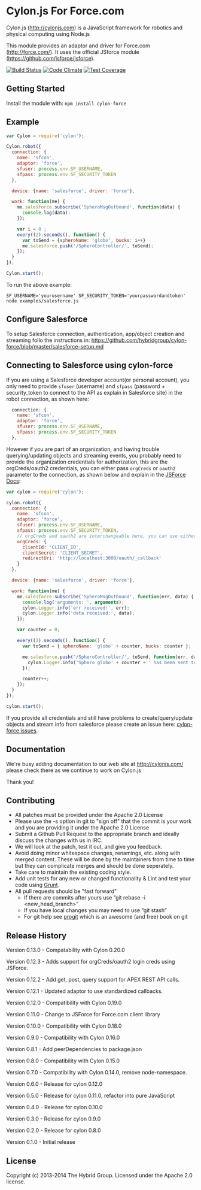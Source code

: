 # Cylon.js For Force.com

Cylon.js (http://cylonjs.com) is a JavaScript framework for robotics and physical computing using Node.js

This module provides an adaptor and driver for Force.com (http://force.com/). It uses the official JSforce module (https://github.com/jsforce/jsforce).

[![Build Status](https://secure.travis-ci.org/hybridgroup/cylon-force.png?branch=master)](http://travis-ci.org/hybridgroup/cylon-force) [![Code Climate](https://codeclimate.com/github/hybridgroup/cylon-force/badges/gpa.svg)](https://codeclimate.com/github/hybridgroup/cylon-force) [![Test Coverage](https://codeclimate.com/github/hybridgroup/cylon-force/badges/coverage.svg)](https://codeclimate.com/github/hybridgroup/cylon-force)

## Getting Started
Install the module with: `npm install cylon-force`

## Example

```javascript
var Cylon = require('cylon');

Cylon.robot({
  connection: {
    name: 'sfcon',
    adaptor: 'force',
    sfuser: process.env.SF_USERNAME,
    sfpass: process.env.SF_SECURITY_TOKEN
  },

  device: {name: 'salesforce', driver: 'force'},

  work: function(me) {
    me.salesforce.subscribe('SpheroMsgOutbound', function(data) {
      console.log(data);
    });

    var i = 0 ;
    every((2).seconds(), function() {
      var toSend = {spheroName: 'globo', bucks: i++}
      me.salesforce.push('/SpheroController/', toSend);
    });
  }
});

Cylon.start();

```

To run the above example:

```
SF_USERNAME='yourusername' SF_SECURITY_TOKEN='yourpasswordandtoken' node examples/salesforce.js
```

## Configure Salesforce

To setup Salesforce connection, authentication, app/object creation and streaming follo the instructions in:
https://github.com/hybridgroup/cylon-force/blob/master/salesforce-setup.md

## Connecting to Salesforce using cylon-force

If you are using a Salesforce developer account(or personal account), you only need to provide `sfuser` (username)
and `sfpass` (password + security_token to connect to the API as explain in Salesforce site) in the robot connection, as shown here:

```javascript
  connection: {
    name: 'sfcon',
    adaptor: 'force',
    sfuser: process.env.SF_USERNAME,
    sfpass: process.env.SF_SECURITY_TOKEN
  },
```

However if you are part of an organization, and having trouble querying/updating objects and streaming events,
you probably need to provide the organization credentials for authorization, this are the orgCreds/oauth2 credentials,
you can either pass `orgCreds` or `oauth2` parameter to the connection, as shown below and explain in the
[JSForce Docs](https://jsforce.github.io/document/):

```javascript
var cylon = require('cylon');

cylon.robot({
  connection: {
    name: 'sfcon',
    adaptor: 'force',
    sfuser: process.env.SF_USERNAME,
    sfpass: process.env.SF_SECURITY_TOKEN,
    // orgCreds and oauth2 are interchangeable here, you can use either.
    orgCreds: {
      clientId: 'CLIENT_ID',
      clientSecret: 'CLIENT_SECRET',
      redirectUri: 'http://localhost:3000/oauth/_callback'
    }
  },

  device: {name: 'salesforce', driver: 'force'},

  work: function(me) {
    me.salesforce.subscribe('SpheroMsgOutbound', function(err, data) {
      console.log('arguments: ', arguments);
      cylon.Logger.info('err received:', err);
      cylon.Logger.info('data received:', data);
    });

    var counter = 0;

    every((2).seconds(), function() {
      var toSend = { spheroName: 'globo' + counter, bucks: counter };

      me.salesforce.push('/SpheroController/', toSend, function(err, data) {
        cylon.Logger.info('Sphero globo' + counter + ' has been sent to Salesforce.');
      });

      counter++;
    });
  }
});

cylon.start();
```

If you provide all credentials and still have problems to create/query/update objects and stream info from salesforce please
create an issue here: [cylon-force issues](https://github.com/hybridgroup/cylon-force/issues).

## Documentation
We're busy adding documentation to our web site at http://cylonjs.com/ please check there as we continue to work on Cylon.js

Thank you!

## Contributing

* All patches must be provided under the Apache 2.0 License
* Please use the -s option in git to "sign off" that the commit is your work and you are providing it under the Apache 2.0 License
* Submit a Github Pull Request to the appropriate branch and ideally discuss the changes with us in IRC.
* We will look at the patch, test it out, and give you feedback.
* Avoid doing minor whitespace changes, renamings, etc. along with merged content. These will be done by the maintainers from time to time but they can complicate merges and should be done seperately.
* Take care to maintain the existing coding style.
* Add unit tests for any new or changed functionality & Lint and test your code using [Grunt](http://gruntjs.com/).
* All pull requests should be "fast forward"
  * If there are commits after yours use “git rebase -i <new_head_branch>”
  * If you have local changes you may need to use “git stash”
  * For git help see [progit](http://git-scm.com/book) which is an awesome (and free) book on git

## Release History

Version 0.13.0 - Compatability with Cylon 0.20.0

Version 0.12.3 - Adds support for orgCreds/oauth2 login creds using JSForce.

Version 0.12.2 - Add get, post, query support for APEX REST API calls.

Version 0.12.1 - Updated adaptor to use standardized callbacks.

Version 0.12.0 - Compatibility with Cylon 0.19.0

Version 0.11.0 - Change to JSForce for Force.com client library

Version 0.10.0 - Compatibility with Cylon 0.18.0

Version 0.9.0 - Compatibility with Cylon 0.16.0

Version 0.8.1 - Add peerDependencies to package.json

Version 0.8.0 - Compatibility with Cylon 0.15.0

Version 0.7.0 - Compatibility with Cylon 0.14.0, remove node-namespace.

Version 0.6.0 - Release for cylon 0.12.0

Version 0.5.0 - Release for cylon 0.11.0, refactor into pure JavaScript

Version 0.4.0 - Release for cylon 0.10.0

Version 0.3.0 - Release for cylon 0.9.0

Version 0.2.0 - Release for cylon 0.8.0

Version 0.1.0 - Initial release

## License
Copyright (c) 2013-2014 The Hybrid Group. Licensed under the Apache 2.0 license.
